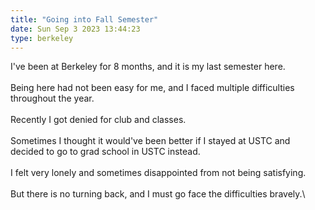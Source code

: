 ```yaml
---
title: "Going into Fall Semester"
date: Sun Sep 3 2023 13:44:23
type: berkeley
---
```

I\'ve been at Berkeley for 8 months, and it is my last semester here.\
\
Being here had not been easy for me, and I faced multiple difficulties
throughout the year.\
\
Recently I got denied for club and classes.\
\
Sometimes I thought it would\'ve been better if I stayed at USTC and
decided to go to grad school in USTC instead.\
\
I felt very lonely and sometimes disappointed from not being
satisfying.\
\
But there is no turning back, and I must go face the difficulties
bravely.\
